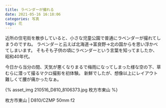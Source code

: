 ```yaml
---
title: ラベンダーが撮れる
date: 2021-05-16 16:18:06
categories: 写真
tags: 花
---
```


近所の住宅街を散歩していると、小さな児童公園で普通にラベンダーが撮れてしまうのですね。
ラベンダーと云えば北海道→富良野→北の国からを思い浮かべてしまいます。
そもそも子供の頃にラベンダーという言葉を知ってましたか、昭和40年代。

今日から当分の間、天気が悪くなりまるで梅雨になってしまった様な空の下、草むらに潜って撮るマクロ撮影を初体験。
新鮮でしたが、想像以上にレイアウト難しくて腰が痛かったなぁ。

{% asset_img 210516_D810_8106373.jpg 枚方市東山 %}

枚方市東山 | D810/CZMP 50mm f2
